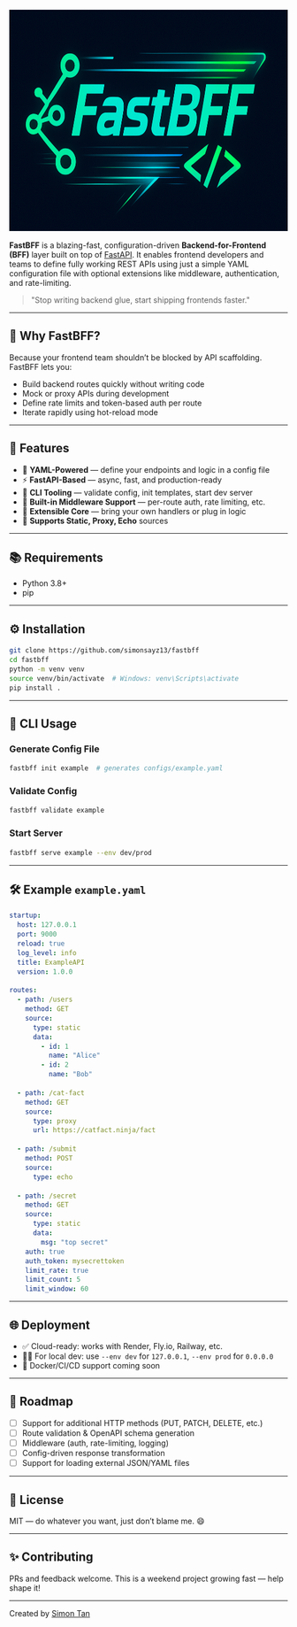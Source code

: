 <p align="center">
  <img src="assets/fastbff-banner.png" alt="FastBFF Banner" width="800" height="400"/>
</p>

**FastBFF** is a blazing-fast, configuration-driven **Backend-for-Frontend (BFF)** layer built on top of [FastAPI](https://fastapi.tiangolo.com/). It enables frontend developers and teams to define fully working REST APIs using just a simple YAML configuration file with optional extensions like middleware, authentication, and rate-limiting.

> "Stop writing backend glue, start shipping frontends faster."

---

## 🙌 Why FastBFF?

Because your frontend team shouldn’t be blocked by API scaffolding. FastBFF lets you:

- Build backend routes quickly without writing code
- Mock or proxy APIs during development
- Define rate limits and token-based auth per route
- Iterate rapidly using hot-reload mode

---

## 🚀 Features

- 🧾 **YAML-Powered** — define your endpoints and logic in a config file
- ⚡ **FastAPI-Based** — async, fast, and production-ready
- 🧪 **CLI Tooling** — validate config, init templates, start dev server
- 🔐 **Built-in Middleware Support** — per-route auth, rate limiting, etc.
- 🧩 **Extensible Core** — bring your own handlers or plug in logic
- 📁 **Supports Static, Proxy, Echo** sources

---

## 📚 Requirements

- Python 3.8+
- pip

---

## ⚙️ Installation

```bash
git clone https://github.com/simonsayz13/fastbff
cd fastbff
python -m venv venv
source venv/bin/activate  # Windows: venv\Scripts\activate
pip install .
```

---

## 🧰 CLI Usage

### Generate Config File

```bash
fastbff init example  # generates configs/example.yaml
```
### Validate Config

```bash
fastbff validate example
```

### Start Server

```bash
fastbff serve example --env dev/prod
```

---

## 🛠 Example `example.yaml`

```yaml
startup:
  host: 127.0.0.1
  port: 9000
  reload: true
  log_level: info
  title: ExampleAPI
  version: 1.0.0

routes:
  - path: /users
    method: GET
    source:
      type: static
      data:
        - id: 1
          name: "Alice"
        - id: 2
          name: "Bob"

  - path: /cat-fact
    method: GET
    source:
      type: proxy
      url: https://catfact.ninja/fact

  - path: /submit
    method: POST
    source:
      type: echo

  - path: /secret
    method: GET
    source:
      type: static
      data:
        msg: "top secret"
    auth: true
    auth_token: mysecrettoken
    limit_rate: true
    limit_count: 5
    limit_window: 60
```

---

## 🌐 Deployment

- ✅ Cloud-ready: works with Render, Fly.io, Railway, etc.
- 👨‍💻 For local dev: use `--env dev` for `127.0.0.1`, `--env prod` for `0.0.0.0`
- 🧪 Docker/CI/CD support coming soon

---

## 🧭 Roadmap

- [ ] Support for additional HTTP methods (PUT, PATCH, DELETE, etc.)
- [ ] Route validation & OpenAPI schema generation
- [ ] Middleware (auth, rate-limiting, logging)
- [ ] Config-driven response transformation
- [ ] Support for loading external JSON/YAML files

---

## 📄 License

MIT — do whatever you want, just don’t blame me. 😄

---

## ✨ Contributing

PRs and feedback welcome. This is a weekend project growing fast — help shape it!

---

Created by [Simon Tan](https://github.com/simonsayz13)
